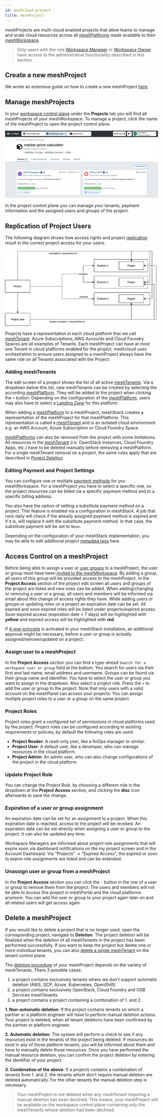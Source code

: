 ```yaml
---
id: meshcloud.project
title: meshProject
---
```


meshProjects are multi-cloud enabled projects that allow teams to manage and scale cloud resources across all [meshPlatforms](meshcloud.platforms.md) made available to their [meshWorkspace](meshcloud.workspace.md).

> Only users with the role [Workspace Manager](meshcloud.workspace.md#assign-meshworkspace-roles) or [Workspace Owner](meshcloud.workspace.md#assign-meshworkspace-roles) have access to the administrative functionality described in this section.

## Create a new meshProject

We wrote an extensive guide on how to create a new meshProject [here](meshstack.how-to.create-project.md).

## Manage meshProjects

In your [workspace control plane](meshcloud.workspace.md#managing-your-meshworkspace) under the **Projects** tab you will find all meshProjects of your meshWorkspace.
To manage a project, click the name of the meshProject to open the project control plane.

![Project Control Plane](assets/project/control-plane.png)

In the project control plane you can manage your tenants, payment information and the assigned users and groups of the project.

## Replication of Project Users

The following diagram shows how access rights and project [replication](meshcloud.tenant.md) result in the correct project access for your users.

![Project User Role Replication](assets/project-user-roles.png)

Projects have a representation in each cloud platform that we call [meshTenant](meshcloud.tenant.md). Azure Subscriptions, AWS Accounts and Cloud Foundry Spaces are all examples of Tenants. Each meshProject can have at most one Tenant in cloud platforms enabled for the project.
meshcloud uses orchestration to ensure users assigned to a meshProject always have the same role on all Tenants associated with the Project.

### Adding meshTenants

The edit screen of a project shows the list of all active [meshTenants](meshcloud.tenant.md). Via a dropdown below this list, new meshTenants can be created by selecting the according [meshPlatform](meshcloud.platforms.md). They will be added to the project when clicking the `+` button. Depending on the configuration of the [meshPlatform](meshcloud.platforms.md), users may also have to select a [Landing Zone](meshcloud.landing-zones.md) for this platform.

When adding a [meshPlatform](meshcloud.platforms.md) to a meshProject, meshStack creates a representation of the meshProject for that meshPlatform. This representation is called a [meshTenant](meshcloud.tenant.md) and is an isolated cloud environment e.g. an AWS Account, Azure Subscription or Cloud Foundry Space.

[meshPlatforms](meshcloud.platforms.md) can also be removed from the project with some limitations. All resources in the [meshTenant](meshcloud.tenant.md) (i.e. OpenStack instances, Cloud Foundry Apps, etc.) have to be deleted manually before removing a meshPlatform. For a single meshTenant removal on a project, the same rules apply that are described in [Project Deletion](#delete-a-meshproject)

### Editing Payment and Project Settings

You can configure one or multiple [payment methods](meshcloud.payment-methods.md) for you meshWorkspace. For a meshProject you have to select a specific one, so the project resources can be billed via a specific payment method and to a specific billing address.

You also have the option of setting a substitute payment method on a project. This feature is enabled via a configuration in meshStack. A job that runs daily will check if the already assigned payment method is expired and if it is, will replace it with the substitute payment method. In that case, the substitute payment will be set to `None`.

Depending on the configuration of your meshStack implementation, you may be able to edit additional project [metadata tags](meshcloud.metadata-tags.md) here.

## Access Control on a meshProject

Before being able to assign a user or [user groups](meshcloud.workspace.md#user-groups) to a meshProject, the user or group must have been [invited to the meshWorkspace](meshcloud.workspace.md#invite-users-to-a-meshworkspace-team). By adding a group, all users of this group will be provided access to the meshProject. In the **Project Access** section of the project edit screen all users and groups of the project are listed and new ones can be added. When adding/changing or removing a user or a group, all users and members will be informed via email about this change of access rights they have.
While adding users or groups or updating roles on a project an expiration date can be set. All expired and soon expired roles will be listed under projects/expired access.
Soon expired access (expiration date < 7 days) will be highlighted with **yellow** and expired access will be highlighted with **red**.

If [4-eye-principle](meshstack.authorization.md#role-request-approval) is activated in your meshStack installation, an additional approval might be necessary, before a user or group is actually assigned/remove/updated on a project.

### Assign user to a meshProject

In the **Project Access** section you can find a type-ahead `Search for a workspace user or group` field at the bottom. You search for users via their first and last name, email address and username. Groups can be found via their group name and identifier. You have to select the user or group you want to assign in the dropdown. Also select a project role. Press the `+` to add the user or group to the project. Note that only users with a valid account on the meshPanel can access your projects. You can assign multiple project roles to a user or a group on the same project.

### Project Roles

Project roles grant a configured set of permissions in cloud platforms used by the project. Project roles can be configured according to existing requirements or policies, by default the following roles are used:

- **Project Reader**: A read-only user, like a finOps manager or similar.
- **Project User**: A default user, like a developer, who can manage resources in the cloud platform.
- **Project Admin**: An admin user, who can also change configurations of the project in the cloud platform.

### Update Project Role

You can change the Project Role, by choosing a different role in the dropdown at the **Project Access** section, and clicking the **disc** icon afterwards to save the change.

### Expiration of a user or group assignment

An expiration date can be set for an assignment to a project. When this expiration date is reached, access to the project will be revoked. An expiration date can be set directly when assigning a user or group to the project. It can also be updated any time.

Workspace Managers are informed about project role assignments that will expire soon via dashboard notifications on the my project screen and in the Account Dashboard.
Via "Projects" -> "Expired Access", the expired or soon to expire role assignments are listed and can be extended.

### Unassign user or group from a meshProject

In the **Project Access** section you can click the `-` button in the row of a user or group to remove them from the project. The users and members will not be able to access this project in meshPortal and the cloud platforms anymore. You can add the user or group to your project again later on and all related users will get access again.

## Delete a meshProject

If you would like to delete a project that is no longer used, open the corresponding project, navigate to **Deletion**. The project deletion will be finalized when the deletion of all meshTenants in the project has been performed successfully. If you want to keep the project but delete one or more individual tenants, you can also [delete a single meshTenant](meshcloud.tenant.md#delete-a-meshtenant) on the tenant control plane.

The [deletion procedure](meshcloud.tenant.md#delete-a-meshtenant) of your meshProject depends on the variety of meshTenants. There 3 possible cases:

1. a project contains exclusively tenants where we don't support automatic deletion (AWS, GCP, Azure, Kubernetes, OpenShift)
2. a project contains exclusively OpenStack, Cloud Foundry and OSB Services meshTenants
3. a project contains a project containing a combination of 1. and 2.

**1. Non-automatic deletion**: If the project contains tenants on which a partner or a platform engineer will have to perform manual deletion actions. Your project is deleted, when all tenant deletions have been confirmed by the partner or platform engineer.

**2. Automatic deletion**: The system will perform a check to see if any resources exist in the tenants of the project being deleted. If resources do exist in any of those platform tenants, you will be informed about them and have to manually delete those resources. Once you have performed the manual resource deletion, you can confirm the project deletion by entering the identifier of your project.

**3. Combination of the above**: If a projects contains a combination of tenants from 1. and 2. the tenants which don't require manual deletion are deleted automatically. For the other tenants the manual deletion step is necessary.

> Your meshProject is not deleted when any meshTenant requiring a manual deletion has been declined. This means, your meshProject will be available on the workspace control plane containing only the meshTenants whose deletion had been declined.
